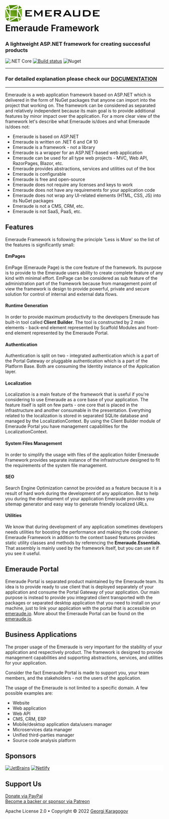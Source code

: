 <img align="left" width="300px" style="background-color:white;" title="Emeraude" alt="Emeraude" src="https://raw.githubusercontent.com/emeraudeframework/emeraude/master/art/logo_text.svg" />

<br/>

# Emeraude Framework
### A lightweight ASP.NET framework for creating successful products

![.NET Core](https://github.com/emeraudeframework/emeraude/workflows/.NET%20Core/badge.svg)
[![Build status](https://ci.appveyor.com/api/projects/status/8mkn54s6fauem0lb?svg=true)](https://ci.appveyor.com/project/gsk567/emeraude)
![Nuget](https://img.shields.io/nuget/v/Emeraude)

---

### For detailed explanation please check our [DOCUMENTATION](https://emeraude.dev)

---

Emeraude is a web application framework based on ASP.NET which is delivered in the form of NuGet packages
that anyone can import into the project that working on. The framework can be considered as separated and
relatively independent because its main goal is to provide additional features by minor impact over the
application.
For a more clear view of the framework let's describe what Emeraude is/does and what Emeraude is/does not:

- Emeraude is based on ASP.NET
- Emeraude is written on .NET 6 and C# 10
- Emeraude is a framework - not a library
- Emeraude is a wrapper for an ASP.NET-based web application
- Emeraude can be used for all type web projects - MVC, Web API, RazorPages, Blazor, etc.
- Emeraude provides abstractions, services and utilities out of the box
- Emeraude is configurable
- Emeraude is free and open-source
- Emeraude does not require any licenses and keys to work
- Emeraude does not have any requirements for your application code
- Emeraude does not wrap any UI-related elements (HTML, CSS, JS) into its NuGet packages
- Emeraude is not a CMS, CRM, etc.
- Emeraude is not SaaS, PaaS, etc.

## Features

Emeraude Framework is following the principle 'Less is More' so the list of the features is significantly small:

#### EmPages

EmPage (Emeraude Page) is the core feature of the framework. Its purpose is to provide to the Emeraude users ability to
create complete feature of any kind with minimal effort. EmPage can be considered as sub feature of the administration
part of the framework because from management point of view the framework is design to provide powerful, private and
secure solution for control of internal and external data flows.

#### Runtime Generation

In order to provide maximum productivity to the developers Emeraude has built-in tool called **Client Builder**.
The tool is constructed by 2 main elements - back-end element represented by Scaffold Modules and front-end element
represented by the Emeraude Portal.

#### Authentication

Authentication is split on two - integrated authentication which is a part of the Portal Gateway or pluggable authentication
which is a part of the Platform Base. Both are consuming the Identity instance of the Application layer.

#### Localization

Localization is a main feature of the framework that is useful if you're considering to use Emeraude as a core base of
your application. The feature itself is split on few parts - one core that is placed in the infrastructure and another
consumable in the presentation. Everything related to the localization is stored in separated SQLite database and managed
by the LocalizationContext. By using the Client Builder module of Emeraude Portal you have management capabilities for the
LocalizationContext.

#### System Files Management

In order to simplify the usage with files of the application folder Emeraude Framework provides separate instance of the
infrastructure designed to fit the requirements of the system file management.

#### SEO

Search Engine Optimization cannot be provided as a feature because it is a result of hard work during the development of
any application. But to help you during the development of your application Emeraude provides you sitemap generator and
easy way to generate friendly localized URLs.

#### Utilities

We know that during development of any application sometimes developers needs utilities for boosting the performance and
making the code cleaner. Emeraude Framework in addition to the context based features provides static utility classes and
methods by referencing the **Emeraude.Essentials**. That assembly is mainly used by the framework itself, but you can use
it if you see it useful.

## Emeraude Portal

Emeraude Portal is separated product maintained by the Emeraude team. Its idea is to provide ready to use client that
is deployed separately of your application and consume the Portal Gateway of your application. Our main purpose is instead to
provide you integrated client transported with the packages or separated desktop application that you need to install on
your machine, just to link your application with the portal that is accessible on [emeraude.io](https://emeraude.io).
More about the Emeraude Portal can be found on the [emeraude.io](https://emeraude.io).

## Business Applications

The proper usage of the Emeraude is very important for the stability of your application and respectively product.
The framework is designed to provide management capabilities and supporting abstractions, services, and utilities
for your application.

Consider the fact Emeraude Portal is made to support you, your team members, and the stakeholders  - not the users of
the application.

The usage of the Emeraude is not limited to a specific domain. A few possible examples are:

- Website
- Web application
- Web API
- CMS, CRM, ERP
- Mobile/desktop application data/users manager
- Microservices data manager
- Unified third-parties manager
- Source code analysis platform

## Sponsors

<div class="sponsors-list-item" style="background: white">
    <a class="feature-list-item m-3" style="display: inline-block;" title="JetBrains" target="_blank" href="https://www.jetbrains.com/?from=Emeraude" data-v-94bffd70="">
        <img src="https://emeraude.dev/_assets/images/sponsors/jetbrains.svg" alt="JetBrains" data-v-94bffd70="">
    </a>
    <a class="feature-list-item m-3" style="display: inline-block;" title="Netlify" target="_blank" href="https://www.netlify.com/?reference=emeraude.dev" data-v-94bffd70="">
        <img src="https://emeraude.dev/_assets/images/sponsors/netlify.svg" alt="Netlify" data-v-94bffd70="">
    </a>
</div>

## Support Us

<div id="support" data-v-6ad604c2="" data-v-3cfc6c66="">
    <div class="donate-section" data-v-3cfc6c66="">
        <a href="https://www.paypal.com/donate?hosted_button_id=4FEAXAP5TL3EG" class="btn btn-lg btn-outline-light mx-1"
            target="_blank" data-v-3cfc6c66="">Donate via PayPal</a>
        <br />
        <a href="https://www.patreon.com/gsk567" class="btn btn-lg btn-outline-light mx-1" target="_blank"
            data-v-3cfc6c66="">Become a backer or sponsor via Patreon</a>
    </div>
</div>

<p class="my-4 px-2"> Apache License 2.0 • Copyright © 2022 <a href="https://georgi.karagogov.com/" target="_blank">Georgi Karagogov</a></p>
